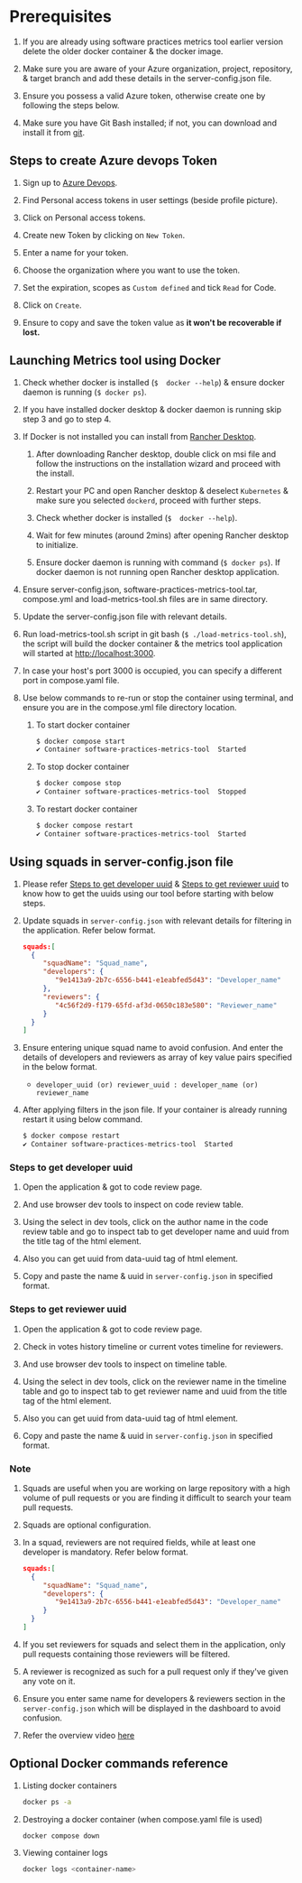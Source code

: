 # Prerequisites

1. If you are already using software practices metrics tool earlier version
 delete the older docker container & the docker image.

2. Make sure you are aware of your Azure organization, project, repository,
 & target branch and add these details in the server-config.json file.

3. Ensure you possess a valid Azure token, otherwise create one by
 following the steps below.

4. Make sure you have Git Bash installed; if not, you can download
and install it from [git](https://git-scm.com/downloads).

## Steps to create Azure devops Token

1. Sign up to [Azure Devops](https://dev.azure.com/).

2. Find Personal access tokens in user settings (beside profile picture).

3. Click on Personal access tokens.

4. Create new Token by clicking on `New Token`.

5. Enter a name for your token.

6. Choose the organization where you want to use the token.

7. Set the expiration, scopes as `Custom defined` and tick `Read` for Code.

8. Click on `Create`.

9. Ensure to copy and save the token value as **it won't be recoverable if lost.**

## Launching Metrics tool using Docker

1. Check whether docker is installed (`$  docker --help`) &
ensure docker daemon is running (`$ docker ps`).

2. If you have installed docker desktop & docker daemon is running
 skip step 3 and go to step 4.

3. If Docker is not installed you can install from
 [Rancher Desktop](https://rancherdesktop.io/).

   1. After downloading Rancher desktop, double click on msi file and follow the
    instructions on
      the installation wizard and proceed with the install.

   2. Restart your PC and open Rancher desktop & deselect `Kubernetes` & make
      sure you selected `dockerd`, proceed with further steps.

   3. Check whether docker is installed (`$  docker --help`).

   4. Wait for few minutes (around 2mins) after opening Rancher desktop to initialize.

   5. Ensure docker daemon is running with command (`$ docker ps`). If docker
    daemon is not running open Rancher desktop application.

4. Ensure server-config.json, software-practices-metrics-tool.tar, compose.yml and
 load-metrics-tool.sh files are in same directory.

5. Update the server-config.json file with relevant details.

6. Run load-metrics-tool.sh script in git bash (`$ ./load-metrics-tool.sh`), the
 script will build the docker container & the metrics tool application
   will started at [http://localhost:3000](http://localhost:3000).

7. In case your host's port 3000 is occupied, you can specify a different port
 in compose.yaml file.

8. Use below commands to re-run or stop the container using terminal, and ensure
you are in the compose.yml file directory location.
   1. To start docker container

      ```bash
      $ docker compose start
      ✔ Container software-practices-metrics-tool  Started 
      ```

   2. To stop docker container

      ```bash
      $ docker compose stop
      ✔ Container software-practices-metrics-tool  Stopped
      ```

   3. To restart docker container

      ```bash
      $ docker compose restart
      ✔ Container software-practices-metrics-tool  Started 
      ```

## Using squads in server-config.json file

1. Please refer [Steps to get developer uuid](#steps-to-get-developer-uuid) &
 [Steps to get reviewer uuid](#steps-to-get-reviewer-uuid)
to know how to get the uuids using our tool before starting with below steps.

2. Update squads in `server-config.json` with relevant details
 for filtering in the application. Refer below format.

    ```JSON
   squads:[
      {
         "squadName": "Squad_name",
         "developers": {
            "9e1413a9-2b7c-6556-b441-e1eabfed5d43": "Developer_name"
         },
         "reviewers": {
            "4c56f2d9-f179-65fd-af3d-0650c183e580": "Reviewer_name"
         }
      }
   ] 
   ```

3. Ensure entering unique squad name to avoid confusion. And enter the details
of developers and reviewers as array of key value pairs specified in the below
format.
   - `developer_uuid (or) reviewer_uuid : developer_name (or) reviewer_name`

4. After applying filters in the json file. If your container is already running
 restart it using below command.

      ```bash
      $ docker compose restart
      ✔ Container software-practices-metrics-tool  Started 
      ```

### Steps to get developer uuid

1. Open the application & got to code review page.

2. And use browser dev tools to inspect on code review table.

3. Using the select in dev tools, click on the author name in the code review
 table and go to inspect tab to get developer name and uuid
  from the title tag of the html element.

4. Also you can get uuid from data-uuid tag of html element.

5. Copy and paste the name & uuid in `server-config.json` in specified format.

### Steps to get reviewer uuid

1. Open the application & got to code review page.

2. Check in votes history timeline or current votes timeline for reviewers.

3. And use browser dev tools to inspect on timeline table.

4. Using the select in dev tools, click on the reviewer name in the timeline
 table and go to inspect tab to get reviewer name and uuid from
  the title tag of the html element.

5. Also you can get uuid from data-uuid tag of html element.

6. Copy and paste the name & uuid in `server-config.json` in specified format.

### Note

1. Squads are useful when you are working
 on large repository with a high volume of pull requests or you are
 finding it difficult to search your team pull requests.

2. Squads are optional configuration.

3. In a squad, reviewers are not required fields, while at least one developer
 is mandatory. Refer below format.

    ```JSON
   squads:[
      {
         "squadName": "Squad_name",
         "developers": {
            "9e1413a9-2b7c-6556-b441-e1eabfed5d43": "Developer_name"
         }
      }
   ] 
   ```

4. If you set reviewers for squads and select them in the application,
 only pull requests containing those reviewers will be filtered.

5. A reviewer is recognized as such for a pull request only if they've given
 any vote on it.

6. Ensure you enter same name for developers & reviewers section in the
 `server-config.json` which will be displayed in the dashboard to avoid confusion.

7. Refer the overview video [here](https://solitontech.sharepoint.com/:f:/r/sites/SolitonTechnologies/Shared%20Documents/%F0%9F%9A%80%20Utkarsh%20-%20Tech%20Force/TechOps/Tools/SoftwarePracticesMetricsTool?csf=1&web=1&e=amyPFk)

## Optional Docker commands reference

  1. Listing docker containers

     ```bash
     docker ps -a
     ```

  2. Destroying a docker container (when compose.yaml file is used)

     ```bash
     docker compose down
     ```

  3. Viewing container logs

     ```bash
     docker logs <container-name>
     ```
